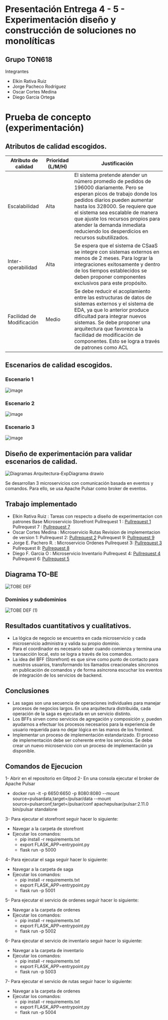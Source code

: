 # Presentación Entrega 4 - 5 - Experimentación diseño y construcción de soluciones no monolíticas

## Grupo TON618
Integrantes
* Elkin Rativa Ruiz
* Jorge Pacheco Rodríguez
* Oscar Cortes Medina
* Diego Garcia Ortega

# Prueba de concepto (experimentación)

## Atributos de calidad escogidos.

| **Atributo de calidad**   | **Prioridad (L/M/H)** | **Justificación**  |
| ------------------------- | --------------------- | ------------------------------------------------------------------------ |
| Escalabilidad             | Alta                  | El sistema pretende atender un número promedio de pedidos de 196000 diariamente. Pero se esperan picos de trabajo donde los pedidos diarios pueden aumentar hasta los 328000. Se requiere que el sistema sea escalable de manera que ajuste los recursos propios para atender la demanda inmediata reduciendo los desperdicios en recursos subutilizados. |
| Inter-operabilidad        | Alta                  | Se espera que el sistema de CSaaS se integre con sistemas externos en menos de 2 meses. Para lograr la integraciones exitosamente y dentro de los tiempos establecidos se deben proponer componentes exclusivos para este propósito.  |
| Facilidad de Modificación | Medio                 | Se debe reducir el acoplamiento entre las estructuras de datos de sistemas externos y el sistema de EDA, ya que lo anterior produce dificultad para integrar nuevos sistemas. Se debe proponer una arquitectura que favorezca la facilidad de modificación de componentes. Esto se logra a través de patrones como ACL |

## Escenarios de calidad escogidos.

### Escenario 1
![image](https://user-images.githubusercontent.com/78925077/223602167-acb6196f-6909-4e78-9a4b-e10577be6eec.png)

### Escenario 2
![image](https://user-images.githubusercontent.com/78925077/223602437-28112387-255d-4db3-9943-8dcbc282262e.png)

### Escenario 3
![image](https://user-images.githubusercontent.com/78925077/223602552-250d0b05-1134-4589-b20c-f2cbc1cf6d4f.png)

## Diseño de experimentación para validar escenarios de calidad. 

![Diagramas Arquitectura-ExpDiagrama drawio](https://user-images.githubusercontent.com/78925077/225509230-6a8fb5f8-d735-4cb0-9200-6f0a4571bdbb.png)

Se desarrollan 3 microservicios con comunicación basada en eventos y comandos. Para ello, se usa Apache Pulsar como broker de eventos.

## Trabajo implementado

* Elkin Rativa Ruiz   : Tareas con respecto a diseño de experimentacion con patrones
                        Base Microservicio Storefront
                        Pullrequest 1 : [Pullrequest 1](https://github.com/dfgoUniandes/ton618-no-monoliticas/pull/1)
                        Pullrequest 7 : [Pullrequest 7](https://github.com/dfgoUniandes/ton618-no-monoliticas/pull/7)
* Oscar Cortes Medina : Microservicio Rutas
                        Revision de implementacion de version 1: 
                        Pullrequest 2: [Pullrequest 2](https://github.com/dfgoUniandes/ton618-no-monoliticas/pull/2)
                        Pullrequest 9: [Pullrequest 9](https://github.com/dfgoUniandes/ton618-no-monoliticas/pull/9)
* Jorge E. Pachero R. : Microservicio Ordenes
                        Pullrequest 3: [Pullrequest 3](https://github.com/dfgoUniandes/ton618-no-monoliticas/pull/3)
                        Pullrequest 8: [Pullrequest 8](https://github.com/dfgoUniandes/ton618-no-monoliticas/pull/8)
* Diego F. Garcia O   : Microservicio Inventario
                        Pullrequest 4: [Pullrequest 4](https://github.com/dfgoUniandes/ton618-no-monoliticas/pull/4)
                        Pullrequest 6: [Pullrequest 5](https://github.com/dfgoUniandes/ton618-no-monoliticas/pull/6)
                        
## Diagrama TO-BE 

![TOBE DEF](https://user-images.githubusercontent.com/78925077/225508976-1b87b438-1c3b-41b1-b42f-98c2520de8a5.jpg)

### Dominios y subdominios
![TOBE DEF (1)](https://user-images.githubusercontent.com/78925077/225509024-85d26377-d0c1-4f9b-beb8-5e1dc7021bd7.jpg)

## Resultados cuantitativos y cualitativos.
* La lógica de negocio se encuentra en cada microservicio y cada microservicio administra y valida su propio dominio.
* Para el coordinador es necesario saber cuando comienza y termina una transacción local, esto se logra a través de los comandos. 
* La idea del BFF (Storefront) es que sirve como punto de contacto para nuestros usuarios, transformando los llamados creacionales síncronos en publicación de comandos y de forma asíncrona escuchar los eventos de integración de los servicios de backend.

## Conclusiones
* Las sagas son una secuencia de operaciones individuales para manejar procesos de negocios largos. En una arquitectura distribuida, cada operación de la saga es ejecutada en un servicio distinto.
* Los BFFs sirven como servicios de agregación y composición y,  pueden ayudarnos a efectuar los procesos necesarios para la experiencia de usuario requerida para no dejar lógica en las manos de los frontend.
* Implementar un proceso de implementación estandarizado. El proceso de implementación debe ser coherente entre los servicios. Se debe crear un nuevo microservicio con un proceso de implementación ya disponible.

## Comandos de Ejecucion
1- Abrir en el repositorio en Gitpod
2- En una consola ejecutar el broker de Apache Pulsar

* docker run -it -p 6650:6650 -p 8080:8080 --mount source=pulsardata,target=/pulsar/data --mount source=pulsarconf,target=/pulsar/conf apachepulsar/pulsar:2.11.0 bin/pulsar standalone

3- Para ejecutar el storefront seguir hacer lo siguiente:
  - Navegar a la carpeta de storefront
  - Ejecutar los comandos:
    * pip install -r requirements.txt
    * export FLASK_APP=entrypoint.py
    * flask run -p 5000
    
4- Para ejecutar el saga seguir hacer lo siguiente:
  - Navegar a la carpeta de saga
  - Ejecutar los comandos:
    * pip install -r requirements.txt
    * export FLASK_APP=entrypoint.py
    * flask run -p 5001
    
5- Para ejecutar el servicio de ordenes seguir hacer lo siguiente:
  - Navegar a la carpeta de ordenes
  - Ejecutar los comandos:
    * pip install -r requirements.txt
    * export FLASK_APP=entrypoint.py
    * flask run -p 5002
        
6- Para ejecutar el servicio de inventario seguir hacer lo siguiente:
  - Navegar a la carpeta de inventario
  - Ejecutar los comandos:
    * pip install -r requirements.txt
    * export FLASK_APP=entrypoint.py
    * flask run -p 5003
        
7- Para ejecutar el servicio de rutas seguir hacer lo siguiente:
  - Navegar a la carpeta de ordenes
  - Ejecutar los comandos:
    * pip install -r requirements.txt
    * export FLASK_APP=entrypoint.py
    * flask run -p 5004


